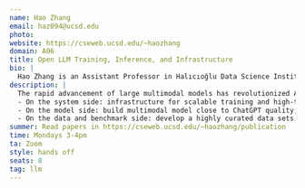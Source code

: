 ```yaml
---
name: Hao Zhang
email: haz094@ucsd.edu
photo: 
website: https://cseweb.ucsd.edu/~haozhang
domain: A06
title: Open LLM Training, Inference, and Infrastructure
bio: |
  Hao Zhang is an Assistant Professor in Halıcıoğlu Data Science Institute and the Department of Computer Science and Engineering at UC San Diego. Before joining UCSD, Hao was a postdoctoral researcher at UC Berkeley working with Ion Stoica (2021 - 2023). Hao completed his Ph.D. in Computer Science at Carnegie Mellon University with Eric Xing (2014 - 2020). During PhD, Hao took on leave and worked for the ML platform startup Petuum Inc (2016 - 2021). Hao's research interest is in the intersection area of machine learning and systems. Hao's past work includes vLLM, Chatbot Arena, Vicuna, Alpa, Poseidon, Petuum. Hao’s research has been recognized with the Jay Lepreau best paper award at OSDI’21 and an NVIDIA pioneer research award at NeurIPS’17. Hao also cofounded the company LMNet.ai (2023) which has joined Snowflake since November 2023, and the nonprofit LMSYS Org (2023) which maintains many popular open models, evaluation, and systems.
description: |
  The rapid advancement of large multimodal models has revolutionized AI systems, resulting in unprecedented levels of intelligence as seen in OpenAI’s GPT-4. However, despite its performance, the training and architecture details of GPT-4 remain unclear, hindering research and open-source innovation in this field. In this project, we'll explore three relevant areas to LLMs:
  - On the system side: infrastructure for scalable training and high-throughput serving with advanced memory management and parallelization techniques.
  - On the model side: build multimodal model close to ChatGPT quality, which can also interact with the real world by taking actions and using tools.
  - On the data and benchmark side: develop a highly curated data sets and benchmark platform with novel data augmentation, data filtering, and ranking methods.
summer: Read papers in https://cseweb.ucsd.edu/~haozhang/publication
time: Mondays 3-4pm
ta: Zoom
style: hands off
seats: 8
tag: llm
---
```

